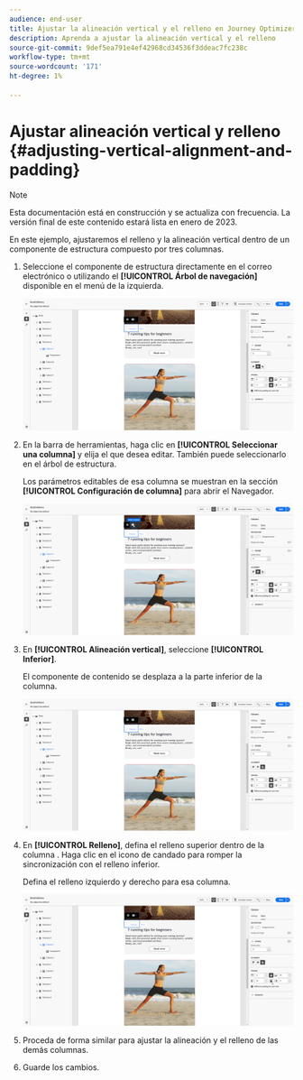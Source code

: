 ```yaml
---
audience: end-user
title: Ajustar la alineación vertical y el relleno en Journey Optimizer
description: Aprenda a ajustar la alineación vertical y el relleno
source-git-commit: 9def5ea791e4ef42968cd34536f3ddeac7fc238c
workflow-type: tm+mt
source-wordcount: '171'
ht-degree: 1%

---
```



# Ajustar alineación vertical y relleno {#adjusting-vertical-alignment-and-padding}

>[!NOTE]
>
>Esta documentación está en construcción y se actualiza con frecuencia. La versión final de este contenido estará lista en enero de 2023.

En este ejemplo, ajustaremos el relleno y la alineación vertical dentro de un componente de estructura compuesto por tres columnas.

1. Seleccione el componente de estructura directamente en el correo electrónico o utilizando el **[!UICONTROL Árbol de navegación]** disponible en el menú de la izquierda.

   ![](assets/alignment_1.png)

1. En la barra de herramientas, haga clic en **[!UICONTROL Seleccionar una columna]** y elija el que desea editar. También puede seleccionarlo en el árbol de estructura.

   Los parámetros editables de esa columna se muestran en la sección **[!UICONTROL Configuración de columna]** para abrir el Navegador.

   ![](assets/alignment_2.png)

1. En **[!UICONTROL Alineación vertical]**, seleccione **[!UICONTROL Inferior]**.

   El componente de contenido se desplaza a la parte inferior de la columna.

   ![](assets/alignment_3.png)

1. En **[!UICONTROL Relleno]**, defina el relleno superior dentro de la columna . Haga clic en el icono de candado para romper la sincronización con el relleno inferior.

   Defina el relleno izquierdo y derecho para esa columna.

   ![](assets/alignment_4.png)

1. Proceda de forma similar para ajustar la alineación y el relleno de las demás columnas.

1. Guarde los cambios.
